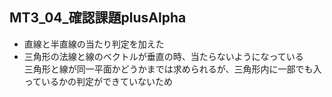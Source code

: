 <h2>MT3_04_確認課題plusAlpha</h2>
<ul>
<li>直線と半直線の当たり判定を加えた
<li>三角形の法線と線のベクトルが垂直の時、当たらないようになっている
<br>三角形と線が同一平面かどうかまでは求められるが、三角形内に一部でも入っているかの判定ができていないため
</ul>